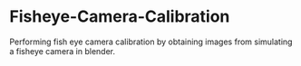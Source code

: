 # Fisheye-Camera-Calibration
Performing fish eye camera calibration by obtaining images from simulating a fisheye camera in blender. 
